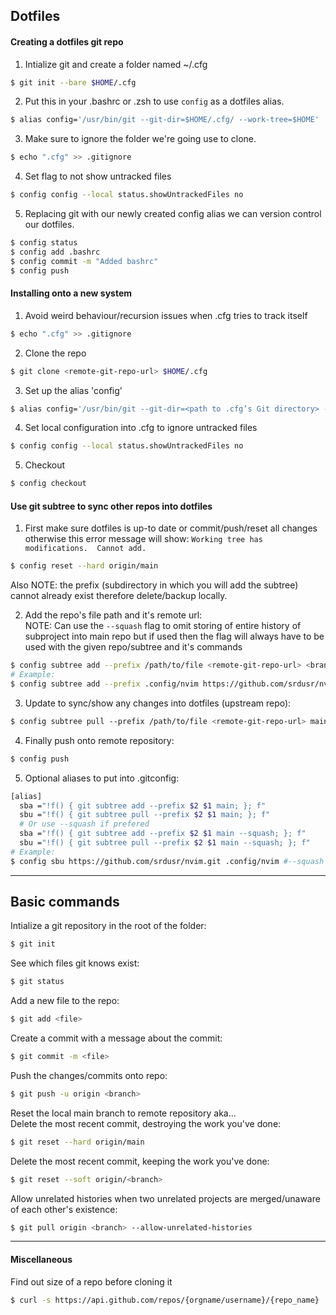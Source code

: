 ## Dotfiles
#### Creating a dotfiles git repo  
  1. Intialize git and create a folder named ~/.cfg
  ```bash
  $ git init --bare $HOME/.cfg
  ```
  2. Put this in your .bashrc or .zsh to use `config` as a dotfiles alias.  
  ```bash
  $ alias config='/usr/bin/git --git-dir=$HOME/.cfg/ --work-tree=$HOME'
  ```
  
  3. Make sure to ignore the folder we're going use to clone.  
  ```bash
  $ echo ".cfg" >> .gitignore
  ```
  4. Set flag to not show untracked files  
  ```bash
  $ config config --local status.showUntrackedFiles no
  ```
  5. Replacing git with our newly created config alias we can version control our
    dotfiles.
  ```bash
  $ config status
  $ config add .bashrc
  $ config commit -m "Added bashrc"
  $ config push
  ```
#### Installing onto a new system  
  1. Avoid weird behaviour/recursion issues when .cfg tries to track itself  
  ```bash
  $ echo ".cfg" >> .gitignore
  ```
  2. Clone the repo
  ```bash
  $ git clone <remote-git-repo-url> $HOME/.cfg
  ```
  3. Set up the alias 'config'  
  ```bash
  $ alias config='/usr/bin/git --git-dir=<path to .cfg’s Git directory> --work-tree=$HOME'
  ```
  4. Set local configuration into .cfg to ignore untracked files  
  ```bash
  $ config config --local status.showUntrackedFiles no
  ```
  5. Checkout  
  ```bash
  $ config checkout
  ```
#### Use git subtree to sync other repos into dotfiles  
  1. First make sure dotfiles is up-to date or commit/push/reset all changes
  otherwise this error message will show:  `Working tree has modifications.  Cannot add.`  
  ```bash
  $ config reset --hard origin/main
  ```
  Also NOTE: the prefix (subdirectory in which you will add the subtree) cannot already exist therefore delete/backup locally.


  2. Add the repo's file path and it's remote url:  
NOTE: Can use the `--squash` flag to omit storing of entire history of subproject into main repo but if used then the flag will always have to be used with the given repo/subtree and it's commands
  ```bash  
  $ config subtree add --prefix /path/to/file <remote-git-repo-url> <branch>  
  # Example:  
  $ config subtree add --prefix .config/nvim https://github.com/srdusr/nvim.git main --squash  
  ```  
  

  3. Update to sync/show any changes into dotfiles (upstream repo):  
  ```bash
  $ config subtree pull --prefix /path/to/file <remote-git-repo-url> main  
  ```

  4. Finally push onto remote repository:  
  ```bash  
  $ config push  
  ```
  5. Optional aliases to put into .gitconfig:  
  ```bash  
  [alias]   
    sba ="!f() { git subtree add --prefix $2 $1 main; }; f"  
    sbu ="!f() { git subtree pull --prefix $2 $1 main; }; f"  
    # Or use --squash if prefered
    sba ="!f() { git subtree add --prefix $2 $1 main --squash; }; f"  
    sbu ="!f() { git subtree pull --prefix $2 $1 main --squash; }; f"  
  # Example:  
  $ config sbu https://github.com/srdusr/nvim.git .config/nvim #--squash  
  ```

- - -

## Basic commands
Intialize a git repository in the root of the folder:
```bash
$ git init
```
See which files git knows exist:
```bash
$ git status
```
Add a new file to the repo:
```bash
$ git add <file>
```
Create a commit with a message about the commit:
```bash
$ git commit -m <file>
```
Push the changes/commits onto repo:
```bash
$ git push -u origin <branch>
```
Reset the local main branch to remote repository aka...  
Delete the most recent commit, destroying the work you've done:
```bash
$ git reset --hard origin/main
```
Delete the most recent commit, keeping the work you've done:
```bash
$ git reset --soft origin/<branch>
```
Allow unrelated histories when two unrelated projects are merged/unaware of each
other's existence:
```bash
$ git pull origin <branch> --allow-unrelated-histories
```
- - -
#### Miscellaneous
Find out size of a repo before cloning it  
```bash
$ curl -s https://api.github.com/repos/{orgname/username}/{repo_name} | jq '.size' | numfmt --to=iec --from-unit=1024
```

